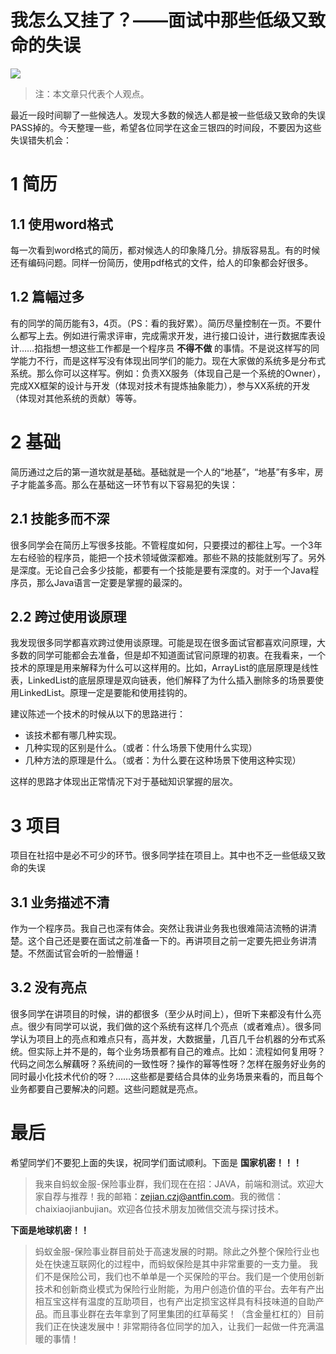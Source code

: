# 我怎么又挂了？——面试中那些低级又致命的失误 #

![](https://user-gold-cdn.xitu.io/2019/3/10/1696692f6ea2d3b7?imageView2/0/w/1280/h/960/ignore-error/1)

> 
> 
> 
> 注：本文章只代表个人观点。
> 
> 

最近一段时间聊了一些候选人。发现大多数的候选人都是被一些低级又致命的失误PASS掉的。今天整理一些，希望各位同学在这金三银四的时间段，不要因为这些失误错失机会：

# 1 简历 #

## 1.1 使用word格式 ##

每一次看到word格式的简历，都对候选人的印象降几分。排版容易乱。有的时候还有编码问题。同样一份简历，使用pdf格式的文件，给人的印象都会好很多。

## 1.2 篇幅过多 ##

有的同学的简历能有3，4页。（PS：看的我好累）。简历尽量控制在一页。不要什么都写上去。例如进行需求评审，完成需求开发，进行接口设计，进行数据库表设计……掐指想一想这些工作都是一个程序员 **不得不做** 的事情。不是说这样写的同学能力不行，而是这样写没有体现出同学们的能力。现在大家做的系统多是分布式系统。那么你可以这样写。例如：负责XX服务（体现自己是一个系统的Owner），完成XX框架的设计与开发（体现对技术有提炼抽象能力），参与XX系统的开发（体现对其他系统的贡献）等等。

# 2 基础 #

简历通过之后的第一道坎就是基础。基础就是一个人的“地基”，“地基”有多牢，房子才能盖多高。那么在基础这一环节有以下容易犯的失误：

## 2.1 技能多而不深 ##

很多同学会在简历上写很多技能。不管程度如何，只要摸过的都往上写。一个3年左右经验的程序员，能把一个技术领域做深都难。那些不熟的技能就别写了。另外是深度。无论自己会多少技能，都要有一个技能是要有深度的。对于一个Java程序员，那么Java语言一定要是掌握的最深的。

## 2.2 跨过使用谈原理 ##

我发现很多同学都喜欢跨过使用谈原理。可能是现在很多面试官都喜欢问原理，大多数的同学可能都会去准备，但是却不知道面试官问原理的初衷。在我看来，一个技术的原理是用来解释为什么可以这样用的。比如，ArrayList的底层原理是线性表，LinkedList的底层原理是双向链表，他们解释了为什么插入删除多的场景要使用LinkedList。原理一定是要能和使用挂钩的。

建议陈述一个技术的时候从以下的思路进行：

* 该技术都有哪几种实现。
* 几种实现的区别是什么。（或者：什么场景下使用什么实现）
* 几种方法的原理是什么。（或者：为什么要在这种场景下使用这种实现）

这样的思路才体现出正常情况下对于基础知识掌握的层次。

# 3 项目 #

项目在社招中是必不可少的环节。很多同学挂在项目上。其中也不乏一些低级又致命的失误

## 3.1 业务描述不清 ##

作为一个程序员。我自己也深有体会。突然让我讲业务我也很难简洁流畅的讲清楚。这个自己还是要在面试之前准备一下的。再讲项目之前一定要先把业务讲清楚。不然面试官会听的一脸懵逼！

## 3.2 没有亮点 ##

很多同学在讲项目的时候，讲的都很多（至少从时间上），但听下来都没有什么亮点。很少有同学可以说，我们做的这个系统有这样几个亮点（或者难点）。很多同学认为项目上的亮点和难点只有，高并发，大数据量，几百几千台机器的分布式系统。但实际上并不是的，每个业务场景都有自己的难点。比如：流程如何复用呀？代码之间怎么解藕呀？系统间的一致性呀？操作的幂等性呀？怎样在服务好业务的同时最小化技术代价的呀？……这些都是要结合具体的业务场景来看的，而且每个业务都要自己要解决的问题。这些问题就是亮点。

# 最后 #

希望同学们不要犯上面的失误，祝同学们面试顺利。下面是 **国家机密！！！**

> 
> 
> 
> 我来自蚂蚁金服-保险事业群，我们现在在招：JAVA，前端和测试。欢迎大家自荐与推荐！我的邮箱：zejian.czj@antfin.com。我的微信：chaixiaojianbujian。欢迎各位技术朋友加微信交流与探讨技术。
> 
> 
> 

**下面是地球机密！！**

> 
> 
> 
> 蚂蚁金服-保险事业群目前处于高速发展的时期。除此之外整个保险行业也处在快速互联网化的过程中，而蚂蚁保险是其中非常重要的一支力量。
> 我们不是保险公司，我们也不单单是一个买保险的平台。我们是一个使用创新技术和创新商业模式为保险行业附能，为用户创造价值的平台。去年有产出相互宝这样有温度的互助项目，也有产出定损宝这样具有科技味道的自助产品。而且事业群在去年拿到了阿里集团的红草莓奖！（含金量杠杠的）目前我们正在快速发展中！非常期待各位同学的加入，让我们一起做一件充满温暖的事情！
> 
> 
>